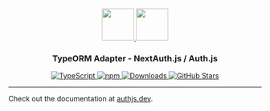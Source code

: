 <p align="center">
  <br/>
  <a href="https://authjs.dev" target="_blank">
    <img height="64px" src="https://authjs.dev/img/logo-sm.png" />
  </a>
  <a href="https://typeorm.io" target="_blank">
    <img height="64px" src="https://authjs.dev/img/adapters/typeorm.svg"/>
  </a>
  <h3 align="center"><b>TypeORM Adapter</b> - NextAuth.js / Auth.js</a></h3>
  <p align="center" style="align: center;">
    <a href="https://npm.im/@oneum-io/typeorm-adapter">
      <img src="https://img.shields.io/badge/TypeScript-blue?style=flat-square" alt="TypeScript" />
    </a>
    <a href="https://npm.im/@oneum-io/typeorm-adapter">
      <img alt="npm" src="https://img.shields.io/npm/v/@oneum-io/typeorm-adapter?color=green&label=@oneum-io/typeorm-adapter&style=flat-square">
    </a>
    <a href="https://www.npmtrends.com/@oneum-io/typeorm-adapter">
      <img src="https://img.shields.io/npm/dm/@oneum-io/typeorm-adapter?label=%20downloads&style=flat-square" alt="Downloads" />
    </a>
    <a href="https://github.com/nextauthjs/next-auth/stargazers">
      <img src="https://img.shields.io/github/stars/nextauthjs/next-auth?style=flat-square" alt="GitHub Stars" />
    </a>
  </p>
</p>

---

Check out the documentation at [authjs.dev](https://authjs.dev/reference/adapter/typeorm).
